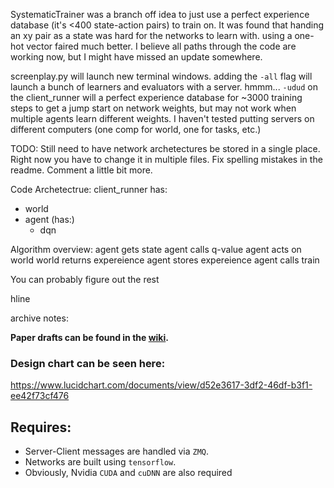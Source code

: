SystematicTrainer was a branch off idea to just use a perfect experience database (it's <400 state-action pairs) to train on.
It was found that handing an xy pair as a state was hard for the networks to learn with.  using a one-hot vector faired much better.
I believe all paths through the code are working now, but I might have missed an update somewhere.

screenplay.py will launch new terminal windows.  adding the `-all` flag will launch a bunch of learners and evaluators with a server.
hmmm...  `-udud` on the client_runner will a perfect experience database for ~3000 training steps to get a jump start on network weights, but may not work when multiple agents learn different weights.
I haven't tested putting servers on different computers (one comp for world, one for tasks, etc.)

TODO:
Still need to have network archetectures be stored in a single place.  Right now you have to change it in multiple files.
Fix spelling mistakes in the readme.
Comment a little bit more.


Code Archetectrue:
client_runner has:
 - world
 - agent (has:)
   - dqn

Algorithm overview:
agent gets state 
agent calls q-value
agent acts on world
world returns expereience
agent stores expereience
agent calls train


You can probably figure out the rest




hline

archive notes:

**Paper drafts can be found in the [wiki](http://pccgit.cs.byu.edu/tetchart/modularDNN_Practice/wikis/home).**

### Design chart can be seen here:
https://www.lucidchart.com/documents/view/d52e3617-3df2-46df-b3f1-ee42f73cf476

## Requires:
- Server-Client messages are handled via `ZMQ`.
- Networks are built using `tensorflow`.
- Obviously, Nvidia `CUDA` and `cuDNN` are also required
 
